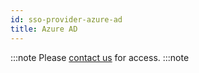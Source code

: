 ```yaml
---
id: sso-provider-azure-ad
title: Azure AD
---
```


:::note
Please [contact us](mailto:support@phasetwo.io) for access.
:::note
